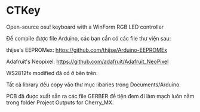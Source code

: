 # CTKey
Open-source osu! keyboard with a WinForm RGB LED controller

Để compile được file Arduino, các bạn cần có các file thư viện sau:

thijse's EEPROMex: https://github.com/thijse/Arduino-EEPROMEx

Adafruit's Neopixel: https://github.com/adafruit/Adafruit_NeoPixel

WS2812fx modified đã có ở bên trên.

Tất cả library đều copy vào thư mục libaries trong Documents/Arduino.

PCB đã được xuất sẵn ra các file GERBER để tiện đem đi làm mạch luôn nằm trong folder Project Outputs for Cherry_MX.
